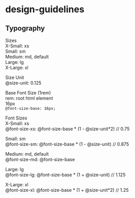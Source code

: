 # design-guidelines

## Typography
Sizes  
X-Small: xs  
Small: sm  
Medium: md, default  
Large: lg  
X-Large: xl  

Size Unit  
@size-unit: 0.125  

Base Font Size (1rem)  
rem: root html element  
16px  
<code>@font-size-base: 16px;</code>  

Font Sizes  
X-Small: xs  
@font-size-xs: @font-size-base * (1 - @size-unit*2) // 0.75  

Small: sm  
@font-size-sm: @font-size-base * (1 - @size-unit) // 0.875  

Medium: md, default  
@font-size-md: @font-size-base  

Large: lg  
@font-size-lg: @font-size-base * (1 + @size-unit) // 1.125  

X-Large: xl  
@font-size-xl: @font-size-base * (1 + @size-unit*2) // 1.25  
